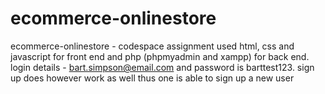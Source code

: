 # ecommerce-onlinestore
ecommerce-onlinestore - codespace assignment
used html, css and javascript for front end and php (phpmyadmin and xampp) for back end.
login details - bart.simpson@email.com and password is barttest123.
sign up does however work as well thus one is able to sign up a new user


